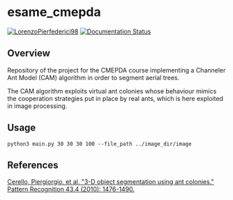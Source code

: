 
# esame_cmepda
[![LorenzoPierfederici98](https://circleci.com/gh/LorenzoPierfederici98/CAM_algorithm.svg?style=shield)](https://app.circleci.com/pipelines/github/LorenzoPierfederici98/esame_cmepda)  [![Documentation Status](https://readthedocs.org/projects/esame-cmepda/badge/?version=latest)](https://esame-cmepda.readthedocs.io/en/latest/?badge=latest)

## Overview
Repository of the project for the CMEPDA course implementing a Channeler Ant Model (CAM) algorithm in order to segment aerial trees.

The CAM algorithm exploits virtual ant colonies whose behaviour mimics the cooperation strategies put in place by real ants, which is here exploited in image processing.

## Usage
`python3 main.py 30 30 30 100 --file_path ../image_dir/image`

## References
[Cerello, Piergiorgio, et al. "3-D object segmentation using ant colonies." Pattern Recognition 43.4 (2010): 1476-1490.](https://www.sciencedirect.com/science/article/abs/pii/S003132030900380X?via%3Dihub)

